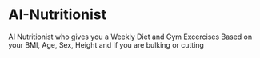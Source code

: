 # AI-Nutritionist
AI Nutritionist who gives you a Weekly Diet and Gym Excercises Based on your BMI, Age, Sex, Height and if you are bulking or cutting
